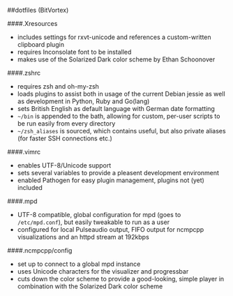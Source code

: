 ##dotfiles (BitVortex)

####.Xresources
* includes settings for rxvt-unicode and references a custom-written clipboard plugin
* requires Inconsolate font to be installed
* makes use of the Solarized Dark color scheme by Ethan Schoonover

####.zshrc
* requires zsh and oh-my-zsh
* loads plugins to assist both in usage of the current Debian jessie as well as development in Python, Ruby and Go(lang)
* sets British English as default language with German date formatting
* `~/bin` is appended to the bath, allowing for custom, per-user scripts to be run easily from every directory
* `~/zsh_aliases` is sourced, which contains useful, but also private aliases (for faster SSH connections etc.)

####.vimrc
* enables UTF-8/Unicode support
* sets several variables to provide a pleasent development environment
* enabled Pathogen for easy plugin management, plugins not (yet) included

####.mpd
* UTF-8 compatible, global configuration for mpd (goes to `/etc/mpd.conf`), but easily tweakable to run as a user
* configured for local Pulseaudio output, FIFO output for ncmpcpp visualizations and an httpd stream at 192kbps

####.ncmpcpp/config
* set up to connect to a global mpd instance
* uses Unicode characters for the visualizer and progressbar
* cuts down the color scheme to provide a good-looking, simple player in combination with the Solarized Dark color scheme

